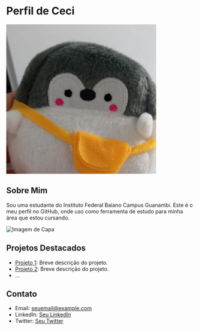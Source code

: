 # Perfil de Ceci

![Foto de Perfil](profile-image.jpg)

## Sobre Mim

Sou uma estudante do Instituto Federal Baiano Campus Guanambi. Este é o meu perfil no GitHub, onde uso como ferramenta de estudo para minha área que estou cursando.

![Imagem de Capa](cover-image.jpg)

## Projetos Destacados

- [Projeto 1](link-para-projeto-1): Breve descrição do projeto.
- [Projeto 2](link-para-projeto-2): Breve descrição do projeto.
- ...

## Contato

- Email: seuemail@example.com
- LinkedIn: [Seu LinkedIn](link-para-seu-linkedin)
- Twitter: [Seu Twitter](link-para-seu-twitter)
